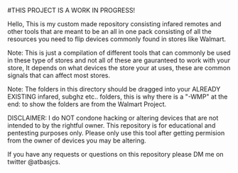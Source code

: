 #THIS PROJECT IS A WORK IN PROGRESS!

Hello, This is my custom made repository consisting infared remotes and other tools that are meant to be an all in one pack consisting of all the resources you need
to flip devices commonly found in stores like Walmart. 

Note: This is just a compilation of different tools that can commonly be used in these type of stores and not all of these are gauranteed to work with your store, It depends
on what devices the store your at uses, these are common signals that can affect most stores.

Note: The folders in this directory should be dragged into your ALREADY EXISTING infared, subghz etc.. folders, this is why there is a "-WMP" at the end: to show the folders
are from the Walmart Project.

DISCLAIMER: I do NOT condone hacking or altering devices that are not intended to by the rightful owner. This repository is for educational and pentesting purposes only.
Please only use this tool after getting permision from the owner of devices you may be altering.

If you have any requests or questions on this repository please DM me on twitter @atbasjcs.
